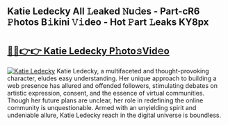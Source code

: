 ## Katie Ledecky All 𝙻eaked 𝙽u𝚍es - Part-cR6 𝙿hotos B𝚒kini 𝚅𝚒deo - Hot 𝙿art 𝙻eaks KY8px

# <h2><a href="http://ld6sy5.urlbe.top/?page=Katie+Ledecky">🔗🔗👉👉 Katie Ledecky P𝚑oto𝚜Vid𝚎o</a></h2>

[![Katie Ledecky](https://i.imgur.com/eBuTRDB.gif)](http://ld6sy5.urlbe.top/?page=Katie+Ledecky)
Katie Ledecky, a multifaceted and thought-provoking character, eludes easy understanding. Her unique approach to building a web presence has allured and offended followers, stimulating debates on artistic expression, consent, and the essence of virtual communities. Though her future plans are unclear, her role in redefining the online community is unquestionable. Armed with an unyielding spirit and undeniable allure, Katie Ledecky reach in the digital universe is boundless.
